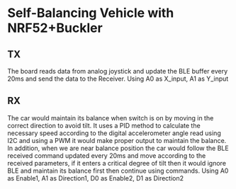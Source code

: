 Self-Balancing Vehicle with NRF52+Buckler
=====
## TX
The board reads data from analog joystick and update the BLE buffer every 20ms and send the data to the Receiver.
Using A0 as X_input, A1 as Y_input

## RX
The car would maintain its balance when switch is on by moving in the correct direction to avoid tilt. It uses a PID method to calculate the necessary speed according to the digital accelerometer angle read using I2C and using a PWM it would make proper output to maintain the balance. In addition, when we are near balance position the car would follow the BLE received command updated every 20ms and move according to the received parameters, if it enters a critical degree of tilt then it would ignore BLE and maintain its balance first then continue using commands.
Using A0 as Enable1, A1 as Direction1, D0 as Enable2, D1 as Direction2
